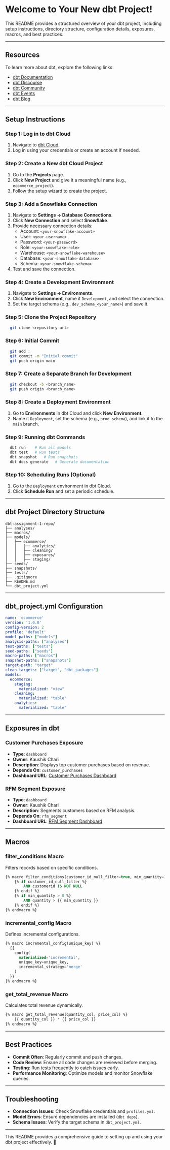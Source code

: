# Welcome to Your New dbt Project!

This README provides a structured overview of your dbt project, including setup instructions, directory structure, configuration details, exposures, macros, and best practices.

---

## **Resources**

To learn more about dbt, explore the following links:

- [dbt Documentation](https://docs.getdbt.com/docs/introduction)
- [dbt Discourse](https://discourse.getdbt.com/)
- [dbt Community](https://getdbt.com/community)
- [dbt Events](https://events.getdbt.com)
- [dbt Blog](https://blog.getdbt.com/)

---

## **Setup Instructions**

### **Step 1: Log in to dbt Cloud**
1. Navigate to [dbt Cloud](https://cloud.getdbt.com/login/).
2. Log in using your credentials or create an account if needed.

### **Step 2: Create a New dbt Cloud Project**
1. Go to the **Projects** page.
2. Click **New Project** and give it a meaningful name (e.g., `ecommerce_project`).
3. Follow the setup wizard to create the project.

### **Step 3: Add a Snowflake Connection**
1. Navigate to **Settings → Database Connections**.
2. Click **New Connection** and select **Snowflake**.
3. Provide necessary connection details:
   - Account: `<your-snowflake-account>`
   - User: `<your-username>`
   - Password: `<your-password>`
   - Role: `<your-snowflake-role>`
   - Warehouse: `<your-snowflake-warehouse>`
   - Database: `<your-snowflake-database>`
   - Schema: `<your-snowflake-schema>`
4. Test and save the connection.

### **Step 4: Create a Development Environment**
1. Navigate to **Settings → Environments**.
2. Click **New Environment**, name it `Development`, and select the connection.
3. Set the target schema (e.g., `dev_schema_<your_name>`) and save it.

### **Step 5: Clone the Project Repository**
```sh
  git clone <repository-url>
```

### **Step 6: Initial Commit**
```sh
  git add .
  git commit -m "Initial commit"
  git push origin main
```

### **Step 7: Create a Separate Branch for Development**
```sh
  git checkout -b <branch_name>
  git push origin <branch_name>
```

### **Step 8: Create a Deployment Environment**
1. Go to **Environments** in dbt Cloud and click **New Environment**.
2. Name it `Deployment`, set the schema (e.g., `prod_schema`), and link it to the `main` branch.

### **Step 9: Running dbt Commands**
```sh
  dbt run    # Run all models
  dbt test   # Run tests
  dbt snapshot   # Run snapshots
  dbt docs generate   # Generate documentation
```

### **Step 10: Scheduling Runs (Optional)**
1. Go to the `Deployment` environment in dbt Cloud.
2. Click **Schedule Run** and set a periodic schedule.

---

## **dbt Project Directory Structure**

```plaintext
dbt-assignment-1-repo/
├── analyses/
├── macros/
├── models/
│   ├── ecommerce/
│   │   ├── analytics/
│   │   ├── cleaning/
│   │   ├── exposures/
│   │   ├── staging/
├── seeds/
├── snapshots/
├── tests/
├── .gitignore
├── README.md
└── dbt_project.yml
```

---

## **dbt_project.yml Configuration**

```yaml
name: 'ecommerce'
version: '1.0.0'
config-version: 2
profile: 'default'
model-paths: ["models"]
analysis-paths: ["analyses"]
test-paths: ["tests"]
seed-paths: ["seeds"]
macro-paths: ["macros"]
snapshot-paths: ["snapshots"]
target-path: "target"
clean-targets: ["target", "dbt_packages"]
models:
  ecommerce:
    staging:
      materialized: "view"
    cleaning:
      materialized: "table"
    analytics:
      materialized: "table"
```

---

## **Exposures in dbt**

### **Customer Purchases Exposure**
- **Type**: `dashboard`
- **Owner**: Kaushik Chari
- **Description**: Displays top customer purchases based on revenue.
- **Depends On**: `customer_purchases`
- **Dashboard URL**: [Customer Purchases Dashboard](https://lookerstudio.google.com/reporting/f02919e6-bb44-4cf5-be1a-a48c13619482)

### **RFM Segment Exposure**
- **Type**: `dashboard`
- **Owner**: Kaushik Chari
- **Description**: Segments customers based on RFM analysis.
- **Depends On**: `rfm_segment`
- **Dashboard URL**: [RFM Segment Dashboard](https://lookerstudio.google.com/reporting/f02919e6-bb44-4cf5-be1a-a48c13619482)

---

## **Macros**

### **filter_conditions Macro**
Filters records based on specific conditions.
```sql
{% macro filter_conditions(customer_id_null_filter=true, min_quantity=1) %}
    {% if customer_id_null_filter %}
        AND customerid IS NOT NULL
    {% endif %}
    {% if min_quantity > 0 %}
        AND quantity > {{ min_quantity }}
    {% endif %}
{% endmacro %}
```

### **incremental_config Macro**
Defines incremental configurations.
```sql
{% macro incremental_config(unique_key) %}
  {{
    config(
      materialized='incremental',
      unique_key=unique_key,
      incremental_strategy='merge'
    )
  }}
{% endmacro %}
```

### **get_total_revenue Macro**
Calculates total revenue dynamically.
```sql
{% macro get_total_revenue(quantity_col, price_col) %}
    {{ quantity_col }} * {{ price_col }}
{% endmacro %}
```

---

## **Best Practices**
- **Commit Often**: Regularly commit and push changes.
- **Code Review**: Ensure all code changes are reviewed before merging.
- **Testing**: Run tests frequently to catch issues early.
- **Performance Monitoring**: Optimize models and monitor Snowflake queries.

---

## **Troubleshooting**
- **Connection Issues**: Check Snowflake credentials and `profiles.yml`.
- **Model Errors**: Ensure dependencies are installed (`dbt deps`).
- **Schema Issues**: Verify the target schema in `dbt_project.yml`.

---

This README provides a comprehensive guide to setting up and using your dbt project effectively. 🚀

